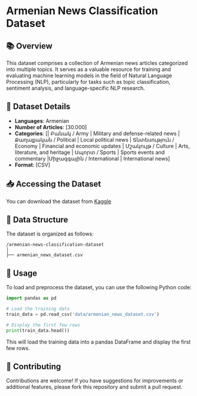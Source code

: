 # Armenian News Classification Dataset

## 📚 Overview

This dataset comprises a collection of Armenian news articles categorized into multiple topics. It serves as a valuable resource for training and evaluating machine learning models in the field of Natural Language Processing (NLP), particularly for tasks such as topic classification, sentiment analysis, and language-specific NLP research.

## 🧠 Dataset Details

* **Languages**: Armenian
* **Number of Articles**: \[30.000]
* **Categories**: \[| Բանակ / Army | Military and defense-related news
                    | Քաղաքական / Political | Local political news
                    | Տնտեսություն / Economy | Financial and economic updates
                    | Մշակույթ / Culture | Arts, literature, and heritage
                    | Սպորտ / Sports | Sports events and commentary
                    |Միջազգային / International | International news]
* **Format**: \[CSV]

## 📥 Accessing the Dataset

You can download the dataset from [Kaggle](https://www.kaggle.com/datasets/erantonyan/armenian-news-classification-dataset)


## 🧪 Data Structure

The dataset is organized as follows:

```
/armenian-news-classification-dataset
│
├── armenian_news_dataset.csv

```

## 🔧 Usage

To load and preprocess the dataset, you can use the following Python code:

```python
import pandas as pd

# Load the training data
train_data = pd.read_csv('data/armenian_news_dataset.csv')

# Display the first few rows
print(train_data.head())
```



This will load the training data into a pandas DataFrame and display the first few rows.


## 🤝 Contributing

Contributions are welcome! If you have suggestions for improvements or additional features, please fork this repository and submit a pull request.


